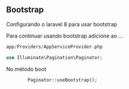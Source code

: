 ## Bootstrap

Configurando o laravel 8 para usar bootstrap

Para continuar usando bootstrap adicione ao ...

```php
app/Providers/AppServiceProvider.php

use Illuminate\Pagination\Paginator;
```
No método boot
```php
        Paginator::useBootstrap();
```

